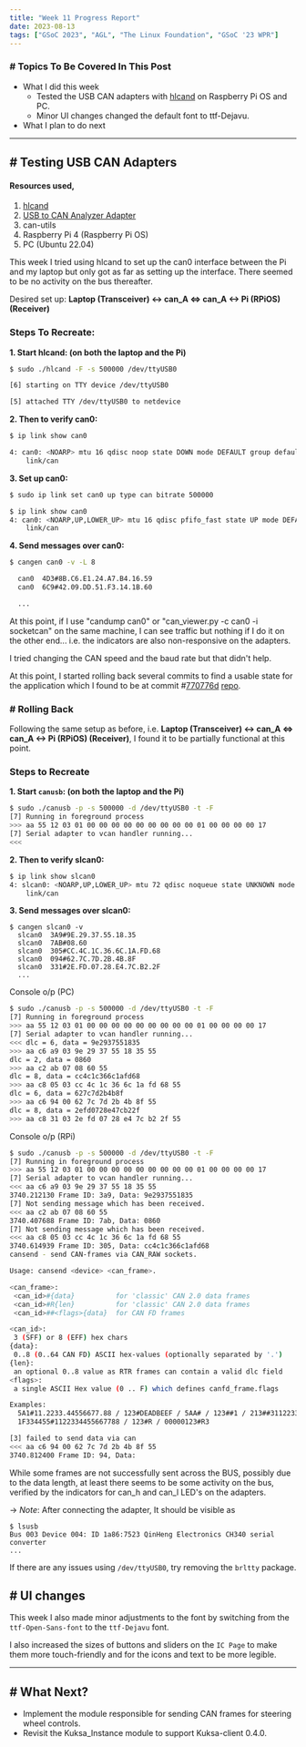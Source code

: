 ```yaml
---
title: "Week 11 Progress Report"
date: 2023-08-13
tags: ["GSoC 2023", "AGL", "The Linux Foundation", "GSoC '23 WPR"]
---
```


### # Topics To Be Covered In This Post
- What I did this week
	- Tested the USB CAN adapters with [hlcand](https://github.com/alexmohr/usb-can) on Raspberry Pi OS and PC.
	- Minor UI changes changed the default font to ttf-Dejavu.
- What I plan to do next 

---

## # Testing USB CAN Adapters

#### Resources used,
1. [hlcand](https://github.com/alexmohr/usb-can)
2. [USB to CAN Analyzer Adapter](https://www.seeedstudio.com/USB-CAN-Analyzer-p-2888.html)
3. can-utils
4. Raspberry Pi 4 (Raspberry Pi OS)
5. PC (Ubuntu 22.04)

This week I tried using hlcand to set up the can0 interface between the Pi and my laptop but only got as far as setting up the interface. There seemed to be no activity on the bus thereafter. 

Desired set up: **Laptop (Transceiver) <-> can_A <=> can_A <-> Pi (RPiOS) (Receiver)**

### Steps To Recreate:   

**1. Start hlcand: (on both the laptop and the Pi)**

```bash
$ sudo ./hlcand -F -s 500000 /dev/ttyUSB0

[6] starting on TTY device /dev/ttyUSB0

[5] attached TTY /dev/ttyUSB0 to netdevice
```

**2. Then to verify can0:** 

```bash
$ ip link show can0

4: can0: <NOARP> mtu 16 qdisc noop state DOWN mode DEFAULT group default qlen 10  
    link/can  
```

**3. Set up can0:**

``` bash
$ sudo ip link set can0 up type can bitrate 500000

$ ip link show can0  
4: can0: <NOARP,UP,LOWER_UP> mtu 16 qdisc pfifo_fast state UP mode DEFAULT group default qlen 10  
    link/can   
```

**4. Send messages over can0:**

```bash
$ cangen can0 -v -L 8

  can0  4D3#8B.C6.E1.24.A7.B4.16.59  
  can0  6C9#42.09.DD.51.F3.14.1B.60

  ...
```

At this point, if I use "candump can0" or "can_viewer.py -c can0 -i socketcan" on the same machine, I can see traffic but nothing if I do it on the other end... i.e. the indicators are also non-responsive on the adapters.

I tried changing the CAN speed and the baud rate but that didn't help. 

At this point, I started rolling back several commits to find a usable state for the application which I found to be at commit #[770776d](https://github.com/alexmohr/usb-can/commit/770776d7c4b53de43992b5ff097cab231f6fa21e) [repo](https://github.com/alexmohr/usb-can/tree/770776d7c4b53de43992b5ff097cab231f6fa21e).

### # Rolling Back

Following the same setup as before, i.e. **Laptop (Transceiver) <-> can_A <=> can_A <-> Pi (RPiOS) (Receiver)**,  I found it to be partially functional at this point. 
### Steps to Recreate

**1. Start `canusb`: (on both the laptop and the Pi)**

```bash
$ sudo ./canusb -p -s 500000 -d /dev/ttyUSB0 -t -F
[7] Running in foreground process
>>> aa 55 12 03 01 00 00 00 00 00 00 00 00 00 01 00 00 00 00 17 
[7] Serial adapter to vcan handler running...
<<< 
```

**2. Then to verify slcan0:** 

```bash
$ ip link show slcan0
4: slcan0: <NOARP,UP,LOWER_UP> mtu 72 qdisc noqueue state UNKNOWN mode DEFAULT group default qlen 1000
    link/can 
```

**3. Send messages over slcan0:**

```
$ cangen slcan0 -v
  slcan0  3A9#9E.29.37.55.18.35
  slcan0  7AB#08.60
  slcan0  305#CC.4C.1C.36.6C.1A.FD.68
  slcan0  094#62.7C.7D.2B.4B.8F
  slcan0  331#2E.FD.07.28.E4.7C.B2.2F
  ...
```

Console o/p (PC)
```bash
$ sudo ./canusb -p -s 500000 -d /dev/ttyUSB0 -t -F
[7] Running in foreground process
>>> aa 55 12 03 01 00 00 00 00 00 00 00 00 00 01 00 00 00 00 17 
[7] Serial adapter to vcan handler running...
<<< dlc = 6, data = 9e2937551835
>>> aa c6 a9 03 9e 29 37 55 18 35 55 
dlc = 2, data = 0860
>>> aa c2 ab 07 08 60 55 
dlc = 8, data = cc4c1c366c1afd68
>>> aa c8 05 03 cc 4c 1c 36 6c 1a fd 68 55 
dlc = 6, data = 627c7d2b4b8f
>>> aa c6 94 00 62 7c 7d 2b 4b 8f 55 
dlc = 8, data = 2efd0728e47cb22f
>>> aa c8 31 03 2e fd 07 28 e4 7c b2 2f 55 
```

Console o/p (RPi)
```bash
$ sudo ./canusb -p -s 500000 -d /dev/ttyUSB0 -t -F
[7] Running in foreground process
>>> aa 55 12 03 01 00 00 00 00 00 00 00 00 00 01 00 00 00 00 17 
[7] Serial adapter to vcan handler running...
<<< aa c6 a9 03 9e 29 37 55 18 35 55 
3740.212130 Frame ID: 3a9, Data: 9e2937551835
[7] Not sending message which has been received.
<<< aa c2 ab 07 08 60 55 
3740.407688 Frame ID: 7ab, Data: 0860
[7] Not sending message which has been received.
<<< aa c8 05 03 cc 4c 1c 36 6c 1a fd 68 55 
3740.614939 Frame ID: 305, Data: cc4c1c366c1afd68
cansend - send CAN-frames via CAN_RAW sockets.

Usage: cansend <device> <can_frame>.

<can_frame>:
 <can_id>#{data}          for 'classic' CAN 2.0 data frames
 <can_id>#R{len}          for 'classic' CAN 2.0 data frames
 <can_id>##<flags>{data}  for CAN FD frames

<can_id>:
 3 (SFF) or 8 (EFF) hex chars
{data}:
 0..8 (0..64 CAN FD) ASCII hex-values (optionally separated by '.')
{len}:
 an optional 0..8 value as RTR frames can contain a valid dlc field
<flags>:
 a single ASCII Hex value (0 .. F) which defines canfd_frame.flags

Examples:
  5A1#11.2233.44556677.88 / 123#DEADBEEF / 5AA# / 123##1 / 213##311223344 /
  1F334455#1122334455667788 / 123#R / 00000123#R3

[3] failed to send data via can
<<< aa c6 94 00 62 7c 7d 2b 4b 8f 55 
3740.812400 Frame ID: 94, Data: 
```

While some frames are not successfully sent across the BUS, possibly due to the data length, at least there seems to be some activity on the bus, verified by the indicators for can_h and can_l LED's on the adapters. 

-> _Note_: After connecting the adapter, It should be visible as
```
$ lsusb
Bus 003 Device 004: ID 1a86:7523 QinHeng Electronics CH340 serial converter
...
```

If there are any issues using `/dev/ttyUSB0`, try removing the `brltty` package.
## # UI changes

This week I also made minor adjustments to the font by switching from the `ttf-Open-Sans-font` to the `ttf-Dejavu` font.

I also increased the sizes of buttons and sliders on the `IC Page` to make them more touch-friendly and for the icons and text to be more legible.

---
## # What Next?

- Implement the module responsible for sending CAN frames for steering wheel controls.
- Revisit the Kuksa_Instance module to support Kuksa-client 0.4.0.